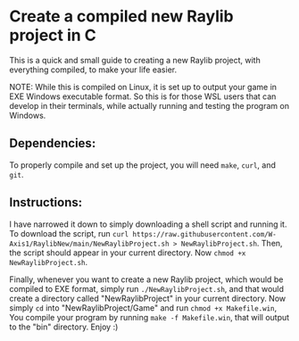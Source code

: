 # Create a compiled new Raylib project in C
This is a quick and small guide to creating a new Raylib project, with everything compiled, to make your life easier.

NOTE: While this is compiled on Linux, it is set up to output your game in EXE Windows executable format. So this is for those WSL users that can develop in their
terminals, while actually running and testing the program on Windows.

## Dependencies:
To properly compile and set up the project, you will need `make`, `curl`, and `git`.

## Instructions:
I have narrowed it down to simply downloading a shell script and running it.
To download the script, run `curl https://raw.githubusercontent.com/W-Axis1/RaylibNew/main/NewRaylibProject.sh > NewRaylibProject.sh`.
Then, the script should appear in your current directory. Now `chmod +x NewRaylibProject.sh`.

Finally, whenever you want to create a new Raylib project, which would be compiled to EXE format, simply run `./NewRaylibProject.sh`, and that would create a directory called "NewRaylibProject" in your current directory. Now simply `cd` into "NewRaylibProject/Game" and run `chmod +x Makefile.win`, You compile your program by running `make -f Makefile.win`, that will output to the "bin" directory. Enjoy :)


